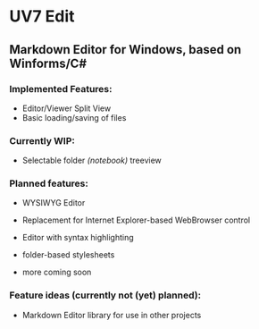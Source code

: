 # UV7 Edit
## Markdown Editor for Windows, based on Winforms/C# 

### Implemented Features:
* Editor/Viewer Split View
* Basic loading/saving of files

### Currently WIP:
* Selectable folder *(notebook)* treeview

### Planned features:
* WYSIWYG Editor
* Replacement for Internet Explorer-based WebBrowser control
* Editor with syntax highlighting
* folder-based stylesheets


* more coming soon

### Feature ideas (currently not (yet) planned):
* Markdown Editor library for use in other projects
